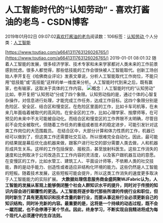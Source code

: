 
# 人工智能时代的“认知劳动” - 喜欢打酱油的老鸟 - CSDN博客


2019年01月02日 09:07:02[喜欢打酱油的老鸟](https://me.csdn.net/weixin_42137700)阅读数：106标签：[认知劳动																](https://so.csdn.net/so/search/s.do?q=认知劳动&t=blog)个人分类：[人工智能																](https://blog.csdn.net/weixin_42137700/article/category/7820233)


[https://www.toutiao.com/a6641311763126026765/](https://www.toutiao.com/a6641311763126026765/)
2019-01-01 08:01:32
随着人工智能的发展，很多经济学家、技术专家和未来学家都对人类未来的工作前景感到忧虑。很多人都觉得，那些低技能的工作会很快被人工智能取代。创新工场创始人李开复在《哈佛商业评论》发表文章说，分析人工智能取代工作岗位，不能只用“低技能”或“高技能”这样的单一维度来分析。人工智能时代到来之后，既有赢家，也有输家，这取决于具体的工作内容。
![概念｜人工智能时代的“认知劳动”](http://p3.pstatp.com/large/pgc-image/749b7e9c3a504834a81d54139a83fd45)
比如，李开复把“认知劳动”分成了四个象限。认知劳动指的是，通过个体的心智复杂操作，对信息进行处理，才能完成工作任务，达成工作目标。这四个象限分别是危险区、安全区、结合区和慢变区。在危险区里面的工作，比如卡车司机等，在未来几年面临着被取代的高风险。在安全区的工作，比如心理学家、按摩师等，在可预见的未来中不太可能被自动化。而结合区和慢变区的工作界限不太明确，尽管目前不会完全被取代，但随着工作任务的重组或者技术的稳定进步，可能引发针对这类工作岗位的大范围裁员。
在结合区中，大部分计算和体力性质的工作，机器已经可以做到了，但这类工作还需要社交互动，所以很难完全自动化。因此，最可能的结果就是幕后优化由机器来做，跟客户进行社交的部分需要人类去做，人和机器形成共生关系。这样的工作包括保安、报税员，甚至放射科医生。这些工作消失的速度和比例取决于公司改造员工工作内容的灵活度，以及客户跟机器互动的意愿。
在变慢区的工作，比如水管工、建筑工人、平面设计师等，不依赖人类的社交技能，靠的是动手能力、创造性或者适应非结构化环境的能力。这些仍然是人工智能的短板。随着技术发展，这些短板可能会提升，所以这类工作消失的速度更多取决于人工智能能力的实际扩展。
**大数据处理信息服务商金盛网聚WJFabric认为，人工智能的发展从客观上能够倒闭整个社会人群知识水平的提升，同时对于传授的知识内容会进行颠覆性的更迭。人工智能将逐步取代那些所谓的传统行业和职位，但同时新生了具有更高知识和技术含量的新行业，而要从事这些行业必须更新自己的知识结构，同时补充新的内容。最重要的是，这将是一个持续的动态过程，既不会一蹴而就，也不会停滞于某个节点。因此，终身学习，不断实现自我精进将成为每个现代人必须遵守的生存法则。**

